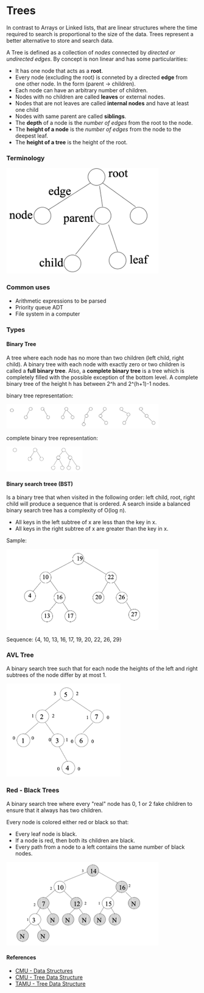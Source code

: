 # Trees

In contrast to Arrays or Linked lists, that are linear structures where the time required to search is proportional to the size of the data. Trees represent a better alternative to store and search data. 

A Tree is defined as a collection of *nodes* connected by *directed or undirected edges*. By concept is non linear and has some particularities:

- It has one node that acts as a **root**.
- Every node (excluding the root) is conneted by a directed **edge** from one other node. In the form (parent -> children).
- Each node can have an arbitrary number of children. 
- Nodes with no children are called **leaves** or external nodes.
- Nodes that are not leaves are called **internal nodes** and have at least one child
- Nodes with same parent are called **siblings**.
- The **depth** of a node is the *number of edges* from the root to the node.
- The **height of a node** is the *number of edges* from the node to the deepest leaf.
- The **height of a tree** is the height of the root.

### Terminology

<img src="Source/tree-terminology.png" alt="image" width="400" />

### Common uses 

- Arithmetic expressions to be parsed
- Priority queue ADT
- File system in a computer

### Types

#### Binary Tree

A tree where each node has no more than two children (left child, right child). A binary tree with each node with exactly zero or two children is called a **full binary tree**. Also, a **complete binary tree** is a tree which is completely filled with the possible exception of the bottom level. A complete binary tree of the height h has between 2^h and 2^(h+1)-1 nodes.



binary tree representation:

<img src="Source/binary-tree.png" alt="image " style="width:400px;" />

complete binary tree representation:

<img src="Source/complete-binary-tree.png" alt="image " style="width:200px;" />

#### Binary search treee (BST)

Is a binary tree that when visited in the following order: left child, root, right child will produce a sequence that is ordered. A search inside a balanced binary search tree has a complexity of O(log n).

- All keys in the left subtree of x are less than the key in x.
- All keys in the right subtree of x are greater than the key in x.

Sample:

<img src="Source/binary-search-tree.png" alt="image " style="width:400px;" />

Sequence: {4, 10, 13, 16, 17, 19, 20, 22, 26, 29}



### AVL Tree

A binary search tree such that for each node the heights of the left and right subtrees of the node differ by at most 1.

<img src="Source/avl-tree.png" alt="image " style="width:300px;" />

### Red - Black Trees

A binary search tree where every "real" node has 0, 1 or 2 fake children to ensure that it always has two children.

Every node is colored either red or black so that:

- Every leaf node is black.
- If a node is red, then both its children are black.
- Every path from a node to a left contains the same number of black nodes.

<img src="Source/red-black-tree.png" alt="image " style="width:400px;" />





#### References

- [CMU - Data Structures](https://www.cs.cmu.edu/~clo/www/CMU/DataStructures/)
- [CMU - Tree Data Structure](https://www.cs.cmu.edu/~clo/www/CMU/DataStructures/Lessons/lesson4_1.htm)
- [TAMU - Tree Data Structure](http://faculty.cs.tamu.edu/welch/teaching/211.s03/lnotes3.pdf)

